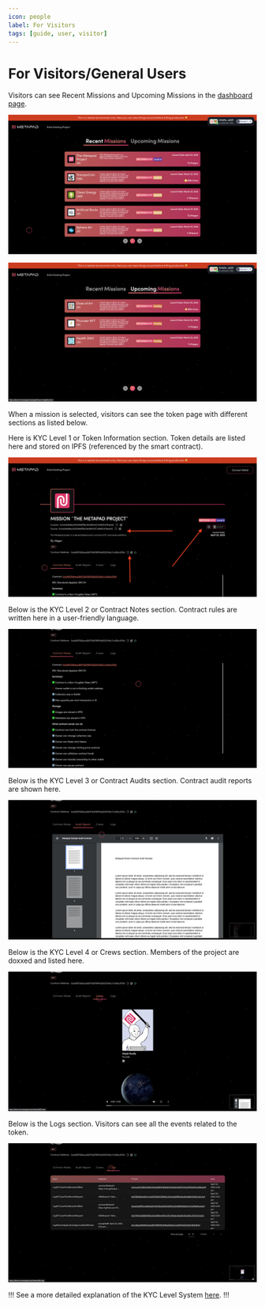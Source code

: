 ```yaml
---
icon: people
label: For Visitors
tags: [guide, user, visitor]
---
```


# For Visitors/General Users

Visitors can see Recent Missions and Upcoming Missions in the [dashboard page](https://metapad.dev/app/).

![Recent Missions tab](/static/guides/project-user-1.png)

![Upcoming Missions tab](/static/guides/project-user-2.png)

When a mission is selected, visitors can see the token page with different sections as listed below.

Here is KYC Level 1 or Token Information section. Token details are listed here and stored on IPFS (referenced by the smart contract).

![KYC Level 1 or Token Information section](/static/guides/project-user-3.png)

Below is the KYC Level 2 or Contract Notes section. Contract rules are written here in a user-friendly language.

![KYC Level 2 or Contract Notes section](/static/guides/project-user-4.png)

Below is the KYC Level 3 or Contract Audits section. Contract audit reports are shown here.

![KYC Level 3 or Contract Audits section](/static/guides/project-user-5.png)

Below is the KYC Level 4 or Crews section. Members of the project are doxxed and listed here.

![KYC Level 4 or Crews section](/static/guides/project-user-6.png)

Below is the Logs section. Visitors can see all the events related to the token.

![Logs section](/static/guides/project-user-7.png)

!!!
See a more detailed explanation of the KYC Level System [here](/kyc-level-system).
!!!
